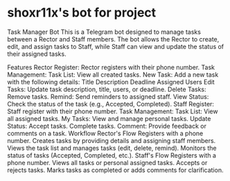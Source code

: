 # shoxr11x's bot for project
Task Manager Bot
This is a Telegram bot designed to manage tasks between a Rector and Staff members. The bot allows the Rector to create, edit, and assign tasks to Staff, while Staff can view and update the status of their assigned tasks.

Features
Rector
     Register: Rector registers with their phone number.
Task Management:
Task List: View all created tasks.
New Task: Add a new task with the following details:
Title
Description
Deadline
Assigned Users
Edit Tasks:
Update task description, title, users, or deadline.
Delete Tasks: Remove tasks.
Remind: Send reminders to assigned staff.
View Status: Check the status of the task (e.g., Accepted, Completed).
Staff
Register: Staff register with their phone number.
Task Management:
Task List: View all assigned tasks.
My Tasks: View and manage personal tasks.
Update Status:
Accept tasks.
Complete tasks.
Comment: Provide feedback or comments on a task.
Workflow
Rector's Flow
Registers with a phone number.
Creates tasks by providing details and assigning staff members.
Views the task list and manages tasks (edit, delete, remind).
Monitors the status of tasks (Accepted, Completed, etc.).
Staff's Flow
Registers with a phone number.
Views all tasks or personal assigned tasks.
Accepts or rejects tasks.
Marks tasks as completed or adds comments for clarification.


